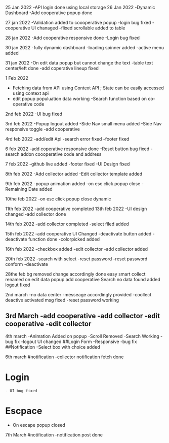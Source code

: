 25 Jan 2022
  -API login done using local storage
26 Jan 2022
  -Dynamic Dashboard 
  -Add cooperative popup done

27 jan 2022
  -Validation added to coooperative popup
  -login bug fixed
  -cooperative UI chanaged
  -flixed scrollable added to table

28 jan 2022
 -Add cooperative responsive done
 -Login bug fixed

30 jan 2022
 -fully dynamic dashboard 
 -loading spinner added 
 -active menu added

 31 jan 2022
 -On edit data popup but cannot change the text
 -table text center/left done
 -add coperative lineup fixed

 1 Feb 2022
 - Fetching data from API using Context API ; State can be easily accessed using context api
 - edit popup populuation data working
 -Search function based on co-operative code


 2nd feb 2022
 -UI bug fixed

3rd feb 2022 
-Popup logout added 
-Side Nav small menu added 
-Side Nav responsive toggle 
-add cooperative

4rd feb 2022
-add/edit Api
-search error fixed
-footer fixed

6 feb 2022
-add coperative responsive done
-Reset button bug fixed
-search addon coooperative code and address

7 feb 2022
-github live added
-footer fixed 
-UI Design fixed

8th feb 2022
-Add collector added
-Edit collector template added

9th feb 2022 
-popup animation added
-on esc click popup close
-Remaining Date  added

10the feb 2022 
 -on esc click popup close dynamic

 11th feb 2022 
 -add cooperative completed
13th feb 2022 
 -UI design changed
 -add collector done

14th feb 2022 
 -add collector completed
 -select filed added

 15th feb 2022 
 -add cooperative UI Changed
 -deactivate button added
 -deactivate function done
 -colorpicked added

16th feb 2022
-checkbox added
-edit collector 
-add collector added

20th feb 2022 
-search with select 
-reset password 
-reset password conform 
-deactivate

28the feb
bg removed
change accordingly done
easy smart collect renamed
on edit data popup
add cooperative 
Search no data found added
logout fixed


2nd march 
-no data center
-messeage accordingly provided
-coollect deactive activated msg fixed
-reset password working

3rd March
   -add cooperative
   -add collector
    -edit cooperative
    -edit collector
-

4th march
  -Animation Added on popup
  -Scroll Removed
  -Search Working
  -bug fix
  -logout UI changed
  ##Login Form
        -Responsive
        -bug fix
  ##Notification
      -Select box with choice added
      
6th march
 #notification
      -collector notification fetch done
 # Login 
    - UI bug fixed
# Escpace
  - On escape popup closed

7th March
 #notification
      -notification post done